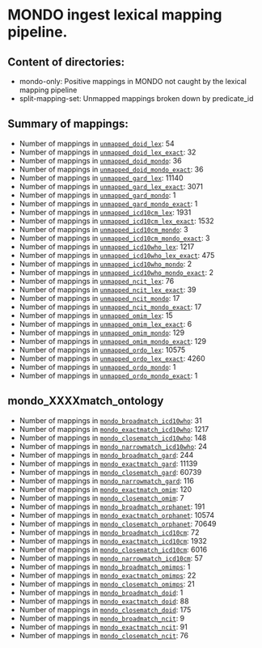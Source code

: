 # MONDO ingest lexical mapping pipeline.
## Content of directories:
* mondo-only: Positive mappings in MONDO not caught by the lexical mapping pipeline
* split-mapping-set: Unmapped mappings broken down by predicate_id
## Summary of mappings:
 * Number of mappings in [`unmapped_doid_lex`](unmapped_doid_lex.tsv): 54
 * Number of mappings in [`unmapped_doid_lex_exact`](unmapped_doid_lex.tsv): 32
 * Number of mappings in [`unmapped_doid_mondo`](mondo-only/unmapped_doid_mondo.tsv): 36
 * Number of mappings in [`unmapped_doid_mondo_exact`](mondo-only/unmapped_doid_mondo.tsv): 36
 * Number of mappings in [`unmapped_gard_lex`](unmapped_gard_lex.tsv): 11140
 * Number of mappings in [`unmapped_gard_lex_exact`](unmapped_gard_lex.tsv): 3071
 * Number of mappings in [`unmapped_gard_mondo`](mondo-only/unmapped_gard_mondo.tsv): 1
 * Number of mappings in [`unmapped_gard_mondo_exact`](mondo-only/unmapped_gard_mondo.tsv): 1
 * Number of mappings in [`unmapped_icd10cm_lex`](unmapped_icd10cm_lex.tsv): 1931
 * Number of mappings in [`unmapped_icd10cm_lex_exact`](unmapped_icd10cm_lex.tsv): 1532
 * Number of mappings in [`unmapped_icd10cm_mondo`](mondo-only/unmapped_icd10cm_mondo.tsv): 3
 * Number of mappings in [`unmapped_icd10cm_mondo_exact`](mondo-only/unmapped_icd10cm_mondo.tsv): 3
 * Number of mappings in [`unmapped_icd10who_lex`](unmapped_icd10who_lex.tsv): 1217
 * Number of mappings in [`unmapped_icd10who_lex_exact`](unmapped_icd10who_lex.tsv): 475
 * Number of mappings in [`unmapped_icd10who_mondo`](mondo-only/unmapped_icd10who_mondo.tsv): 2
 * Number of mappings in [`unmapped_icd10who_mondo_exact`](mondo-only/unmapped_icd10who_mondo.tsv): 2
 * Number of mappings in [`unmapped_ncit_lex`](unmapped_ncit_lex.tsv): 76
 * Number of mappings in [`unmapped_ncit_lex_exact`](unmapped_ncit_lex.tsv): 39
 * Number of mappings in [`unmapped_ncit_mondo`](mondo-only/unmapped_ncit_mondo.tsv): 17
 * Number of mappings in [`unmapped_ncit_mondo_exact`](mondo-only/unmapped_ncit_mondo.tsv): 17
 * Number of mappings in [`unmapped_omim_lex`](unmapped_omim_lex.tsv): 15
 * Number of mappings in [`unmapped_omim_lex_exact`](unmapped_omim_lex.tsv): 6
 * Number of mappings in [`unmapped_omim_mondo`](mondo-only/unmapped_omim_mondo.tsv): 129
 * Number of mappings in [`unmapped_omim_mondo_exact`](mondo-only/unmapped_omim_mondo.tsv): 129
 * Number of mappings in [`unmapped_ordo_lex`](unmapped_ordo_lex.tsv): 10575
 * Number of mappings in [`unmapped_ordo_lex_exact`](unmapped_ordo_lex.tsv): 4260
 * Number of mappings in [`unmapped_ordo_mondo`](mondo-only/unmapped_ordo_mondo.tsv): 1
 * Number of mappings in [`unmapped_ordo_mondo_exact`](mondo-only/unmapped_ordo_mondo.tsv): 1
## mondo_XXXXmatch_ontology
 * Number of mappings in [`mondo_broadmatch_icd10who`](split-mapping-set/mondo_broadmatch_icd10who.tsv): 31
 * Number of mappings in [`mondo_exactmatch_icd10who`](split-mapping-set/mondo_exactmatch_icd10who.tsv): 1217
 * Number of mappings in [`mondo_closematch_icd10who`](split-mapping-set/mondo_closematch_icd10who.tsv): 148
 * Number of mappings in [`mondo_narrowmatch_icd10who`](split-mapping-set/mondo_narrowmatch_icd10who.tsv): 24
 * Number of mappings in [`mondo_broadmatch_gard`](split-mapping-set/mondo_broadmatch_gard.tsv): 244
 * Number of mappings in [`mondo_exactmatch_gard`](split-mapping-set/mondo_exactmatch_gard.tsv): 11139
 * Number of mappings in [`mondo_closematch_gard`](split-mapping-set/mondo_closematch_gard.tsv): 60739
 * Number of mappings in [`mondo_narrowmatch_gard`](split-mapping-set/mondo_narrowmatch_gard.tsv): 116
 * Number of mappings in [`mondo_exactmatch_omim`](split-mapping-set/mondo_exactmatch_omim.tsv): 120
 * Number of mappings in [`mondo_closematch_omim`](split-mapping-set/mondo_closematch_omim.tsv): 7
 * Number of mappings in [`mondo_broadmatch_orphanet`](split-mapping-set/mondo_broadmatch_orphanet.tsv): 191
 * Number of mappings in [`mondo_exactmatch_orphanet`](split-mapping-set/mondo_exactmatch_orphanet.tsv): 10574
 * Number of mappings in [`mondo_closematch_orphanet`](split-mapping-set/mondo_closematch_orphanet.tsv): 70649
 * Number of mappings in [`mondo_broadmatch_icd10cm`](split-mapping-set/mondo_broadmatch_icd10cm.tsv): 72
 * Number of mappings in [`mondo_exactmatch_icd10cm`](split-mapping-set/mondo_exactmatch_icd10cm.tsv): 1932
 * Number of mappings in [`mondo_closematch_icd10cm`](split-mapping-set/mondo_closematch_icd10cm.tsv): 6016
 * Number of mappings in [`mondo_narrowmatch_icd10cm`](split-mapping-set/mondo_narrowmatch_icd10cm.tsv): 57
 * Number of mappings in [`mondo_broadmatch_omimps`](split-mapping-set/mondo_broadmatch_omimps.tsv): 1
 * Number of mappings in [`mondo_exactmatch_omimps`](split-mapping-set/mondo_exactmatch_omimps.tsv): 22
 * Number of mappings in [`mondo_closematch_omimps`](split-mapping-set/mondo_closematch_omimps.tsv): 21
 * Number of mappings in [`mondo_broadmatch_doid`](split-mapping-set/mondo_broadmatch_doid.tsv): 1
 * Number of mappings in [`mondo_exactmatch_doid`](split-mapping-set/mondo_exactmatch_doid.tsv): 88
 * Number of mappings in [`mondo_closematch_doid`](split-mapping-set/mondo_closematch_doid.tsv): 175
 * Number of mappings in [`mondo_broadmatch_ncit`](split-mapping-set/mondo_broadmatch_ncit.tsv): 9
 * Number of mappings in [`mondo_exactmatch_ncit`](split-mapping-set/mondo_exactmatch_ncit.tsv): 91
 * Number of mappings in [`mondo_closematch_ncit`](split-mapping-set/mondo_closematch_ncit.tsv): 76
